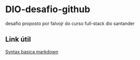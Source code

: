 # DIO-desafio-github
desafio proposto por falvojr  do curso full-stack dio santander

## Link útil
[Syntax basica markdown](https://www.markdownguide.org/basic-syntax/)
